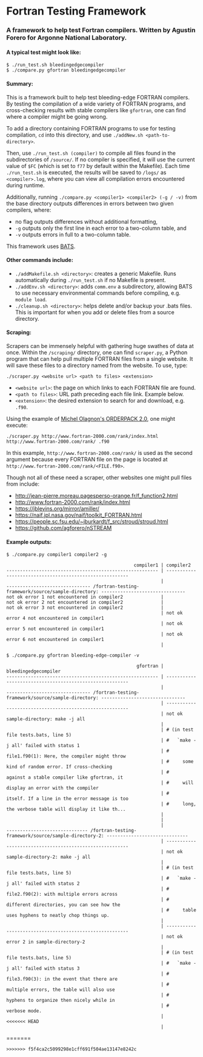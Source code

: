 # Fortran Testing Framework #
### A framework to help test Fortran compilers. Written by Agustin Forero for Argonne National Laboratory. ###

#### A typical test might look like: ####
```
$ ./run_test.sh bleedingedgecompiler
$ ./compare.py gfortran bleedingedgecompiler
```

#### Summary: ####
This is a framework built to help test bleeding-edge FORTRAN compilers. By testing the 
compilation of a wide variety of FORTRAN programs, and cross-checking results with stable 
compilers like `gfortran`, one can find where a compiler might be going wrong.

To add a directory containing FORTRAN programs to use for testing compilation, `cd` into 
this directory, and use `./addNew.sh <path-to-directory>`.

Then, use `./run_test.sh (compiler)` to compile all files found in the subdirectories of 
`/source/`. If no compiler is specified, it will use the current value of `$FC` (which is 
set to `f77` by default within the Makefile). Each time `./run_test.sh` is executed, the 
results will be saved to `/logs/` as `<compiler>.log`, where you can view all compilation 
errors encountered during runtime. 

Additionally, running `./compare.py <compiler1> <compiler2> (-g / -v)` from the base 
directory outputs differences in errors between two given compilers, where:

- no flag outputs differences without additional formatting,
- `-g` outputs only the first line in each error to a two-column table, and
- `-v` outputs errors in full to a two-column table.

This framework uses [BATS](https://github.com/bats-core/bats-core).

#### Other commands include: ####
- `./addMakefile.sh <directory>`: creates a generic Makefile. Runs automatically during `./run_test.sh` if no Makefile is present.
- `./addEnv.sh <directory>`: adds `comm.env` a subdirectory, allowing BATS to use necessary environmental commands before compiling, e.g. `module load`.
- `./cleanup.sh <directory>`: helps delete and/or backup your .bats files. This is important for when you add or delete files from a source directory.

#### Scraping: ####
Scrapers can be immensely helpful with gathering huge swathes of data at once. Within the 
`/scraping/` directory, one can find `scraper.py`, a Python program that can help pull multiple 
FORTRAN files from a single website. It will save these files to a directory named from the 
website. To use, type:

`./scraper.py <website url> <path to files> <extension>`
- `<website url>`: the page on which links to each FORTRAN file are found.
- `<path to files>`: URL path preceding each file link. Example below.
- `<extension>`: the desired extension to search for and download, e.g. `.f90`.

Using the example of [Michel Olagnon's ORDERPACK 2.0](http://www.fortran-2000.com/rank/index.html), one might execute:

`./scraper.py http://www.fortran-2000.com/rank/index.html http://www.fortran-2000.com/rank/ .f90`

In this example, `http://www.fortran-2000.com/rank/` is used as the second argument because 
every FORTRAN file on the page is located at `http://www.fortran-2000.com/rank/<FILE.f90>`.

Though not all of these need a scraper, other websites one might pull files from include:
- http://jean-pierre.moreau.pagesperso-orange.fr/f_function2.html
- http://www.fortran-2000.com/rank/index.html
- https://jblevins.org/mirror/amiller/
- https://naif.jpl.nasa.gov/naif/toolkit_FORTRAN.html
- https://people.sc.fsu.edu/~jburkardt/f_src/stroud/stroud.html
- https://github.com/agforero/nSTREAM

#### Example outputs: ####

```
$ ./compare.py compiler1 compiler2 -g

                                               compiler1 | compiler2
-------------------------------------------------------- | --------------------------------------------------------
                                                         |
------------------------------- /fortran-testing-framework/source/sample-directory: -------------------------------
not ok error 1 not encountered in compiler2              |
not ok error 2 not encountered in compiler2              |
not ok error 3 not encountered in compiler2              |
                                                         | not ok error 4 not encountered in compiler1             
                                                         | not ok error 5 not encountered in compiler1             
                                                         | not ok error 6 not encountered in compiler1     
                                                         |
```
```
$ ./compare.py gfortran bleeding-edge-compiler -v

                                                gfortran | bleedingedgecompiler
-------------------------------------------------------- | --------------------------------------------------------
                                                         |
------------------------------- /fortran-testing-framework/source/sample-directory: -------------------------------
                                                         | --------------------------------------------------------
                                                         | not ok sample-directory: make -j all                 
                                                         |
                                                         | # (in test file tests.bats, line 5)                     
                                                         | #   `make -j all' failed with status 1                  
                                                         | #     file1.f90(1): Here, the compiler might throw      
                                                         | #     some kind of random error. If cross-checking       
                                                         | #     against a stable compiler like gfortran, it      
                                                         | #     will display an error with the compiler       
                                                         | #     itself. If a line in the error message is too     
                                                         | #     long, the verbose table will display it like th...
                                                         |                                                         
                                                         |
                                                         |
------------------------------ /fortran-testing-framework/source/sample-directory-2: ------------------------------
                                                         | --------------------------------------------------------
                                                         | not ok sample-directory-2: make -j all               
                                                         |
                                                         | # (in test file tests.bats, line 5)                     
                                                         | #   `make -j all' failed with status 2                  
                                                         | #     file2.f90(2): with multiple errors across   
                                                         | #     different directories, you can see how the 
                                                         | #     table uses hyphens to neatly chop things up.                 
                                                         |                                                         
                                                         | --------------------------------------------------------
                                                         | not ok error 2 in sample-directory-2                   
                                                         |
                                                         | # (in test file tests.bats, line 5)                     
                                                         | #   `make -j all' failed with status 3                  
                                                         | #     file3.f90(3): in the event that there are 
                                                         | #     multiple errors, the table will also use   
                                                         | #     hyphens to organize then nicely while in         
                                                         | #     verbose mode.                       
                                                         |
<<<<<<< HEAD
                                                         |                                                       
```
=======
```
>>>>>>> f5f4ca2c5099298e1cff691f504ae13147e8242c
